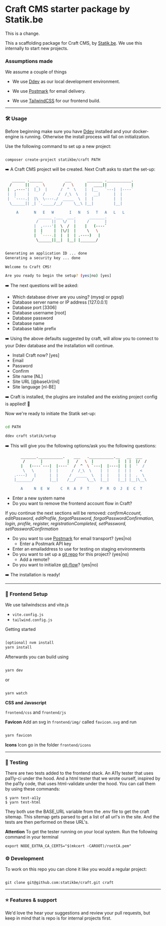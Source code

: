 # Craft CMS starter package by Statik.be

This is a change.

This a scaffolding package for Craft CMS, by [Statik.be](https://www.statik.be). We use this internally to start new projects.

### Assumptions made

We assume a couple of things

- We use [Ddev](https://ddev.com/) as our local development environment.

- We use [Postmark](https://postmarkapp.com/) for email delivery.

- We use [TailwindCSS](https://tailwindcss.com/) for our frontend build.

---

### 🛠 Usage

Before beginning make sure you have [Ddev](https://ddev.com/) installed and your docker-engine is running. Otherwise the install process will fail on initialization.

Use the following command to set up a new project:

```bash

composer create-project statikbe/craft PATH

```

➡️ A Craft CMS project will be created. Next Craft asks to start the set-up:

```bash
   ______ .______          ___       _______ .___________.
  /      ||   _  \        /   \     |   ____||           |
 |  ,----'|  |_)  |      /  ^  \    |  |__   `---|  |----`
 |  |     |      /      /  /_\  \   |   __|      |  |
 |  `----.|  |\  \----./  _____  \  |  |         |  |
  \______|| _| `._____/__/     \__\ |__|         |__|

     A       N   E   W       I   N   S   T   A   L   L
               ______ .___  ___.      _______.
              /      ||   \/   |     /       |
             |  ,----'|  \  /  |    |   (----`
             |  |     |  |\/|  |     \   \
             |  `----.|  |  |  | .----)   |
              \______||__|  |__| |_______/


Generating an application ID ... done
Generating a security key ... done

Welcome to Craft CMS!

Are you ready to begin the setup? (yes|no) [yes]
```

➡️ The next questions will be asked:

- Which database driver are you using? (mysql or pgsql)
- Database server name or IP address [127.0.0.1]
- Database port [3306]
- Database username [root]
- Database password
- Database name
- Database table prefix

➡️ Using the above defaults suggested by craft, will allow you to connect to your Ddev database and the installation will continue.

- Install Craft now? [yes]
- Email
- Password
- Confirm
- Site name [NL]
- Site URL [@baseUrl/nl]
- Site language [nl-BE]

➡️ Craft is installed, the plugins are installed and the existing project config is applied! 🚀

Now we're ready to initiate the Statik set-up:

```bash

cd PATH

ddev craft statik/setup

```

➡️ This will give you the following options/ask you the following questions:

```bash
       _______.___________.    ___   .___________.__   __  ___
        /       |           |   /   \  |           |  | |  |/  /
       |   (----`---|  |----`  /  ^  \ `---|  |----|  | |  '  /
        \   \       |  |      /  /_\  \    |  |    |  | |    <
    .----)   |      |  |     /  _____  \   |  |    |  | |  .  \
    |_______/       |__|    /__/     \__\  |__|    |__| |__|\__\

       A     N  E  W     C  R  A  F  T     P  R  O  J  E  C  T

```

- Enter a new system name
- Do you want to remove the frontend account flow in Craft?

If you continue the next sections will be removed: _confirmAccount, editPassword, editProfile, forgotPassword, forgotPasswordConfirmation, login, profile, register, registrationCompleted, setPassword, setPasswordConfirmation_

- Do you want to use [Postmark](https://account.postmarkapp.com/servers) for email transport? (yes|no)
  - Enter a Postmark API key
- Enter an emailaddress to use for testing on staging environments
- Do you want to set up a [git repo](https://statik.beanstalkapp.com/) for this project? (yes|no)
  - Add a remote?
- Do you want to initialize [git-flow](https://nvie.com/posts/a-successful-git-branching-model/)? (yes|no)

➡️ The installation is ready!

---

### 🎨 Frontend Setup

We use tailwindscss and vite.js

- `vite.config.js`
- `tailwind.config.js`

Getting started

```bash

[optional] nvm install
yarn install

```

Afterwards you can build using

```bash

yarn dev

```

or

```bash

yarn watch

```

**CSS and Javascript**

`frontend/css` and `frontend/js`

**Favicon**
Add an svg in `frontend/img/` called `favicon.svg` and run

```bash

yarn favicon

```

**Icons**
Icon go in the folder `frontend/icons`

---

### 🧪 Testing

There are two tests added to the frontend stack.
An A11y tester that uses pa11y-ci under the hood.
And a html tester that we wrote ourself, inspired by the pa11y code, that uses html-validate under the hood.
You can call them by using these commands:

```
$ yarn test-a11y
$ yarn test-html
```

They both use the BASE_URL variable from the .env file to get the craft sitemap. This sitemap gets parsed to get a list of all url's in the site. And the tests are then performed on these URL's.

**Attention**
To get the tester running on your local system. Run the following command in your terminal

```
export NODE_EXTRA_CA_CERTS="$(mkcert -CAROOT)/rootCA.pem"
```

### ⚙️ Development

To work on this repo you can clone it like you would a regular project:

```

git clone git@github.com:statikbe/craft.git craft

```

---

### ⭐️ Features & support

We'd love the hear your suggestions and review your pull requests, but keep in mind that is repo is for internal projects first.
